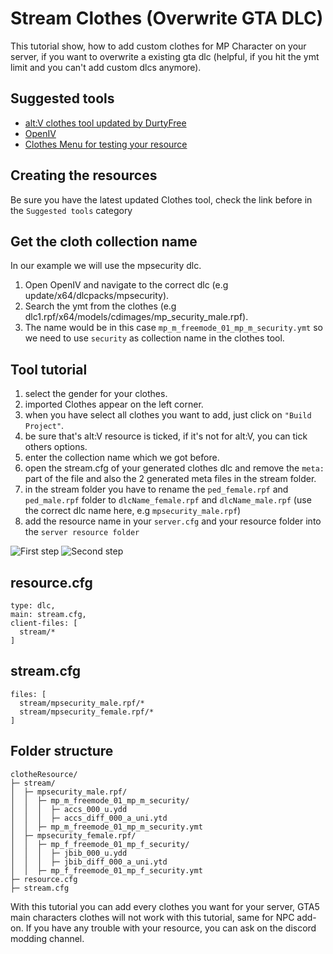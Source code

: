 # Stream Clothes (Overwrite GTA DLC)
This tutorial show, how to add custom clothes for MP Character on your server, if you want to overwrite a existing gta dlc (helpful, if you hit the ymt limit and you can't add custom dlcs anymore).

## Suggested tools 
* [alt:V clothes tool updated by DurtyFree](https://github.com/DurtyFree/altv-cloth-tool/releases/latest)
* [OpenIV](https://openiv.com)
* [Clothes Menu for testing your resource](https://github.com/Nicoo34/Clothes-Menu)


## Creating the resources 
Be sure you have the latest updated Clothes tool, check the link before in the ```Suggested tools``` category

## Get the cloth collection name
In our example we will use the mpsecurity dlc.

1. Open OpenIV and navigate to the correct dlc (e.g update/x64/dlcpacks/mpsecurity).
2. Search the ymt from the clothes (e.g dlc1.rpf/x64/models/cdimages/mp_security_male.rpf).
3. The name would be in this case ``mp_m_freemode_01_mp_m_security.ymt`` so we need to use ``security`` as collection name in the clothes tool.

## Tool tutorial 
1. select the gender for your clothes.
2. imported Clothes appear on the left corner.
3. when you have select all clothes you want to add, just click on ```"Build Project"```.
4. be sure that's alt:V resource is ticked, if it's not for alt:V, you can tick others options.
5. enter the collection name which we got before.
6. open the stream.cfg of your generated clothes dlc and remove the ``meta:`` part of the file and also the 2 generated meta files in the stream folder.
7. in the stream folder you have to rename the ``ped_female.rpf`` and ``ped_male.rpf`` folder to ``dlcName_female.rpf`` and ``dlcName_male.rpf`` (use the correct dlc name here, e.g ``mpsecurity_male.rpf``)
8. add the resource name in your ```server.cfg``` and your resource folder into the ```server resource folder```


![First step](~/altv-docs-assets/altv-docs-gta/images/tutorials/stream_clothes/first_overwrite.png)
![Second step](~/altv-docs-assets/altv-docs-gta/images/tutorials/stream_clothes/second_overwrite.png)

## **resource.cfg** 
```
type: dlc,
main: stream.cfg,
client-files: [
  stream/*
]
```

## **stream.cfg**
```
files: [
  stream/mpsecurity_male.rpf/*
  stream/mpsecurity_female.rpf/*
]
```

## Folder structure 
```
clotheResource/
├─ stream/
│  ├─ mpsecurity_male.rpf/
│  │  ├─ mp_m_freemode_01_mp_m_security/
│  │  │  ├─ accs_000_u.ydd
│  │  │  ├─ accs_diff_000_a_uni.ytd
│  │  ├─ mp_m_freemode_01_mp_m_security.ymt
│  ├─ mpsecurity_female.rpf/
│  │  ├─ mp_f_freemode_01_mp_f_security/
│  │  │  ├─ jbib_000_u.ydd
│  │  │  ├─ jbib_diff_000_a_uni.ytd
│  │  ├─ mp_f_freemode_01_mp_f_security.ymt
├─ resource.cfg
├─ stream.cfg
```

With this tutorial you can add every clothes you want for your server, GTA5 main characters clothes will not work with this tutorial, same for NPC add-on.
If you have any trouble with your resource, you can ask on the discord modding channel.
